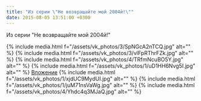 ```yaml
---
title: "Из серии \"Не возвращайте мой 2004й!\""
date: 2015-08-05 13:51:00 +0300
---
```


Из серии "Не возвращайте мой 2004й!"


{% include media.html f="/assets/vk_photos/3/SpNGcA2nTCQ.jpg" alt="" %}
{% include media.html f="/assets/vk_photos/3/vlFpRThrFZk.jpg" alt="" %}
{% include media.html f="/assets/vk_photos/4/TRfmNcuBO5Y.jpg" alt="" %}
{% include media.html f="/assets/vk_photos/1/uD1HH6Nvg5I.jpg" alt="" %}
[Вложение](https://vk.com/photo41076938_375982808)
{% include media.html f="/assets/vk_photos/1/xjdUC9MydUI.jpg" alt="" %}
{% include media.html f="/assets/vk_photos/1/juM71nsVaWg.jpg" alt="" %}
{% include media.html f="/assets/vk_photos/4/Yhdc4q3MJaQ.jpg" alt="" %}

